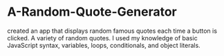 # A-Random-Quote-Generator
created an app that displays random famous quotes each time a button is clicked. A variety of random quotes. I used my knowledge of basic JavaScript syntax, variables, loops, conditionals, and object literals.
